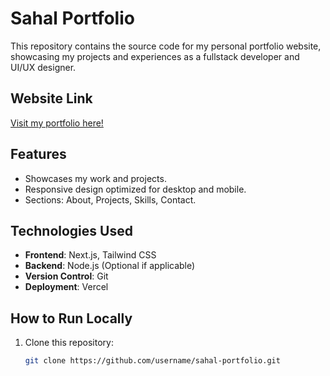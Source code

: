 # Sahal Portfolio

This repository contains the source code for my personal portfolio website, showcasing my projects and experiences as a fullstack developer and UI/UX designer.

## Website Link
[Visit my portfolio here!](https://sahal-portfolio-bq3inpb0j-muhammad-sahal-nurdins-projects.vercel.app/)

## Features
- Showcases my work and projects.
- Responsive design optimized for desktop and mobile.
- Sections: About, Projects, Skills, Contact.

## Technologies Used
- **Frontend**: Next.js, Tailwind CSS
- **Backend**: Node.js (Optional if applicable)
- **Version Control**: Git
- **Deployment**: Vercel

## How to Run Locally
1. Clone this repository:
   ```bash
   git clone https://github.com/username/sahal-portfolio.git
